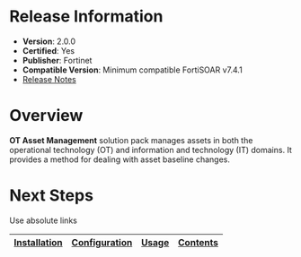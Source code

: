 # Release Information

* **Version**: 2.0.0
* **Certified**: Yes
* **Publisher**: Fortinet
* **Compatible Version**: Minimum compatible FortiSOAR v7.4.1
* [Release Notes](./release_notes.md)

# Overview

**OT Asset Management** solution pack manages assets in both the operational technology (OT) and information and technology (IT) domains. It provides a method for dealing with asset baseline changes.

# Next Steps

Use absolute links

| [Installation](./docs/setup.md#installation) | [Configuration](./docs/setup.md#configuration) | [Usage](./docs/usage.md) | [Contents](./docs/contents.md) |
|--------------------------------------------|----------------------------------------------|------------------------|------------------------------|